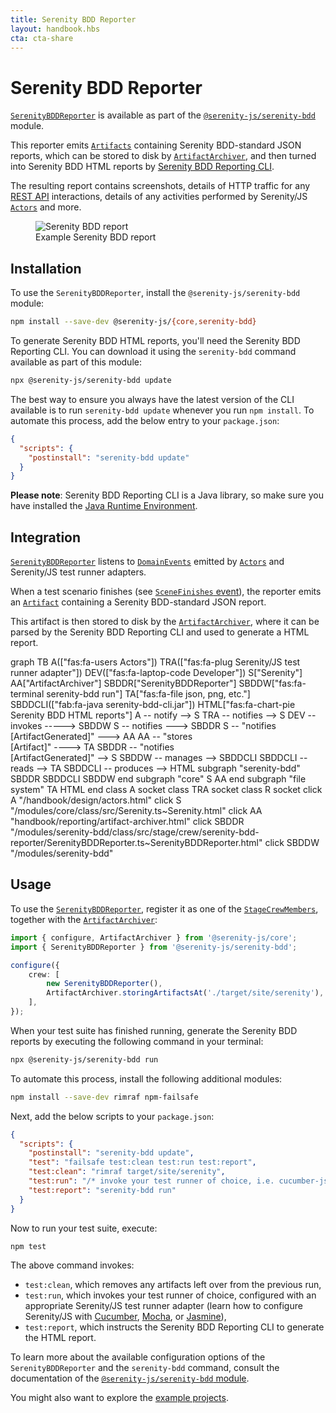 ```yaml
---
title: Serenity BDD Reporter
layout: handbook.hbs
cta: cta-share
---
```


# Serenity BDD Reporter

[`SerenityBDDReporter`](/modules/serenity-bdd/class/src/stage/crew/serenity-bdd-reporter/SerenityBDDReporter.ts~SerenityBDDReporter.html) is available as part of the [`@serenity-js/serenity-bdd`](/modules/serenity-bdd) module. 

This reporter emits [`Artifacts`](/modules/core/class/src/model/Artifact.ts~Artifact.html) containing Serenity BDD-standard JSON reports, which can be stored to disk by [`ArtifactArchiver`](/handbook/reporting/artifact-archiver.html), and then turned into Serenity BDD HTML reports by [Serenity BDD Reporting CLI](https://github.com/serenity-bdd/serenity-cli).

The resulting report contains screenshots, details of HTTP traffic for any [REST API](/modules/rest) interactions, details of any activities performed by Serenity/JS [`Actors`](/handbook/design/actors.html) and more.

<figure>
    <img src="/handbook/reporting/images/serenity-bdd-reporter.png" alt="Serenity BDD report" />
    <figcaption><span>Example Serenity BDD report</span></figcaption>
</figure>

## Installation

To use the `SerenityBDDReporter`, install the `@serenity-js/serenity-bdd` module:

```bash
npm install --save-dev @serenity-js/{core,serenity-bdd}
```

To generate Serenity BDD HTML reports, you'll need the Serenity BDD Reporting CLI. You can download it using the `serenity-bdd` command available as part of this module:

```bash
npx @serenity-js/serenity-bdd update
```

The best way to ensure you always have the latest version of the CLI available is to run `serenity-bdd update` whenever you run `npm install`. To automate this process, add the below entry to your `package.json`: 

```json
{
  "scripts": {
    "postinstall": "serenity-bdd update"
  }
}
```

**Please note**: Serenity BDD Reporting CLI is a Java library, so make sure you have installed the [Java Runtime Environment](/handbook/integration/runtime-dependencies.html#java-runtime-environment).

## Integration

[`SerenityBDDReporter`](/modules/serenity-bdd/class/src/stage/crew/serenity-bdd-reporter/SerenityBDDReporter.ts~SerenityBDDReporter.html) listens to [`DomainEvents`](/modules/core/identifiers.html#events) emitted by [`Actors`](/handbook/design/actors.html) and Serenity/JS test runner adapters.

When a test scenario finishes (see [`SceneFinishes` event](/modules/core/class/src/events/SceneFinishes.ts~SceneFinishes.html)), the reporter emits an [`Artifact`](/modules/core/class/src/model/Artifact.ts~Artifact.html) containing a Serenity BDD-standard JSON report.

This artifact is then stored to disk by the [`ArtifactArchiver`](/handbook/reporting/artifact-archiver.html), where it can be parsed by the Serenity BDD Reporting CLI and used to generate a HTML report.


<div class="mermaid">
graph TB
    A(["fas:fa-users Actors"])
    TRA(["fas:fa-plug Serenity/JS test runner adapter"])
    DEV(["fas:fa-laptop-code Developer"])
    S["Serenity"]
    AA["ArtifactArchiver"]
    SBDDR["SerenityBDDReporter"]
    SBDDW["fas:fa-terminal serenity-bdd run"]
    TA["fas:fa-file json, png, etc."]
    SBDDCLI(["fab:fa-java serenity-bdd-cli.jar"])
    HTML["fas:fa-chart-pie Serenity BDD HTML reports"]
    A -- notify --> S
    TRA -- notifies --> S
    DEV -- invokes -----> SBDDW
    S -- notifies ---> SBDDR
    S -- "notifies<br>[ArtifactGenerated]" ---> AA
    AA -- "stores<br>[Artifact]" ----> TA
    SBDDR -- "notifies<br>[ArtifactGenerated]" --> S
    SBDDW -- manages --> SBDDCLI
    SBDDCLI -- reads --> TA
    SBDDCLI -- produces --> HTML
    subgraph "serenity-bdd"
        SBDDR
        SBDDCLI
        SBDDW
    end
    subgraph "core"
    S
    AA
    end
    subgraph "file system"
        TA
        HTML
    end
    class A socket
    class TRA socket
    class R socket
    click A "/handbook/design/actors.html"
    click S "/modules/core/class/src/Serenity.ts~Serenity.html"
    click AA "handbook/reporting/artifact-archiver.html"
    click SBDDR "/modules/serenity-bdd/class/src/stage/crew/serenity-bdd-reporter/SerenityBDDReporter.ts~SerenityBDDReporter.html"
    click SBDDW "/modules/serenity-bdd"
</div>

## Usage

To use the [`SerenityBDDReporter`](/modules/serenity-bdd/class/src/stage/crew/serenity-bdd-reporter/SerenityBDDReporter.ts~SerenityBDDReporter.html), register it as one of the [`StageCrewMembers`](/modules/core/class/src/stage/StageCrewMember.ts~StageCrewMember.html), together with the [`ArtifactArchiver`](/handbook/reporting/artifact-archiver.html):

```typescript
import { configure, ArtifactArchiver } from '@serenity-js/core';
import { SerenityBDDReporter } from '@serenity-js/serenity-bdd';

configure({
    crew: [
        new SerenityBDDReporter(),
        ArtifactArchiver.storingArtifactsAt('./target/site/serenity'),
    ],
});
```

When your test suite has finished running, generate the Serenity BDD reports by executing the following command in your terminal:

```bash
npx @serenity-js/serenity-bdd run
```

To automate this process, install the following additional modules:
```bash
npm install --save-dev rimraf npm-failsafe
```

Next, add the below scripts to your `package.json`:

```json
{
  "scripts": {
    "postinstall": "serenity-bdd update",
    "test": "failsafe test:clean test:run test:report",
    "test:clean": "rimraf target/site/serenity",
    "test:run": "/* invoke your test runner of choice, i.e. cucumber-js */",
    "test:report": "serenity-bdd run"    
  }
}
```

Now to run your test suite, execute:
```bash
npm test
```
The above command invokes:
- `test:clean`, which removes any artifacts left over from the previous run,
- `test:run`, which invokes your test runner of choice, configured with an appropriate Serenity/JS test runner adapter (learn how to configure Serenity/JS with [Cucumber](/handbook/integration/serenityjs-and-cucumber.html), [Mocha](/handbook/integration/serenityjs-and-mocha.html), or [Jasmine](/handbook/integration/serenityjs-and-jasmine.html)),
- `test:report`, which instructs the Serenity BDD Reporting CLI to generate the HTML report.

To learn more about the available configuration options of the `SerenityBDDReporter` and the `serenity-bdd` command, consult the documentation of the [`@serenity-js/serenity-bdd` module](/modules/serenity-bdd).

You might also want to explore the [example projects](https://github.com/serenity-js/serenity-js/tree/master/examples).
